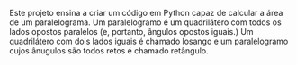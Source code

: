 Este projeto ensina a criar um código em Python capaz de calcular a área de um paralelograma.
Um paralelogramo é um quadrilátero com todos os lados opostos paralelos (e, portanto, ângulos opostos iguais.)
Um quadrilátero com dois lados iguais é chamado losango e um paralelogramo cujos ânugulos são todos retos é chamado retângulo.